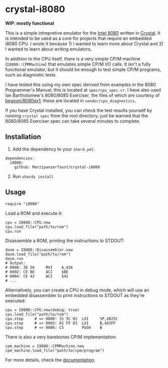 # crystal-i8080

**WIP: mostly functional**

This is a simple intrepretive emulator for the [Intel 8080](https://en.wikipedia.org/wiki/Intel_8080) written in [Crystal](https://crystal-lang.org/). It is intended to be used as a core for projects that require an embedded i8080 CPU. I wrote it because 1) I wanted to learn more about Crystal and 2) I wanted to learn about writing emulators.

In addition to the CPU itself, there is a very simple CP/M machine (`I8080::CPMMachine`) that emulates simple CP/M I/O calls. It isn't a fully functional emulator, but it should be enough to test simple CP/M programs, such as diagnostic tests.

I have tested this using my own spec derived from examples in the 8080 Programmer's Manual; this is located at `spec/cpu_spec.cr`. I have also used Ian Bartholomew's 8080/8085 Exerciser, the files of which are courtesy of [begoon/8080ex1](https://github.com/begoon/8080ex1); these are located in `vendor/cpu_diagnostics`.

If you have Crystal installed, you can check the test results yourself by running `crystal spec` from the root directory; just be warned that the 8080/8085 Exerciser spec can take several minutes to complete.

## Installation

1. Add the dependency to your `shard.yml`:

```
dependencies:
  i8080:
    github: Marzipanzerfaust/crystal-i8080
```

2. Run `shards install`

## Usage

```crystal
require "i8080"
```

Load a ROM and execute it:

```crystal
cpu = I8080::CPU.new
cpu.load_file("path/to/rom")
cpu.run
```

Disassemble a ROM, printing the instructions to STDOUT:

```crystal
dasm = I8080::Disassembler.new
dasm.load_file("path/to/rom")
dasm.run
# Output:
# 0000: 3E 56     MVI    A,$56
# 0002: CE BE     ACI    $BE
# 0004: CE 42     ACI    $42
# ...
```

Alternatively, you can create a CPU in debug mode, which will use an embedded disassembler to print instructions to STDOUT as they're executed:

```crystal
cpu = I8080::CPU.new(debug: true)
cpu.load_file("path/to/rom")
cpu.step     # => 0000: 31 5C 02  LXI     SP,$025C
cpu.step     # => 0003: 01 FF 03  LXI     B,$03FF
cpu.step     # => 0006: C5        PUSH    B
```

There is also a very barebones CP/M implementation:

```crystal
cpm_machine = I8080::CPMMachine.new
cpm_machine.load_file("path/to/cpm/program")
```

For more details, check the [documentation](https://marzipanzerfaust.github.io/crystal-i8080).
